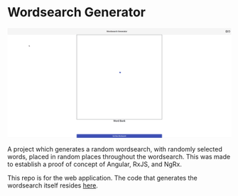 # Wordsearch Generator

![wsgif](ui/src/assets/wordsearch-generator.gif)

A project which generates a random wordsearch, with randomly selected words,
placed in random places throughout the wordsearch. This was made to establish a
proof of concept of Angular, RxJS, and NgRx.

This repo is for the web application.
The code that generates the wordsearch itself resides [here](https://github.com/n768d465/neild.wordsearch).
